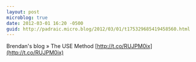 ```yaml
---
layout: post
microblog: true
date: 2012-03-01 16:20 -0500
guid: http://padraic.micro.blog/2012/03/01/t175329685419458560.html
---
```

Brendan's blog » The USE Method [http://t.co/RUJPM0ix](http://t.co/RUJPM0ix)
